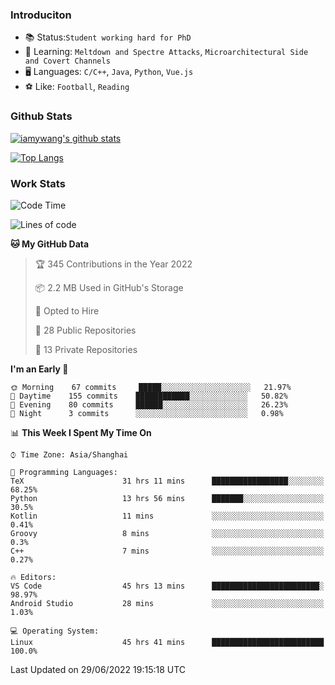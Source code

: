### Introduciton

- 📚 Status:`Student working hard for PhD`
- 🔎 Learning: `Meltdown and Spectre Attacks`, `Microarchitectural Side and Covert Channels`
- 🖥️ Languages: `C/C++`, `Java`, `Python`, `Vue.js`
- ⚽ Like: `Football`, `Reading`

### Github Stats

[![iamywang's github stats](https://github-readme-stats.vercel.app/api?username=iamywang&count_private=true&show_icons=true)]()

[![Top Langs](https://github-readme-stats.vercel.app/api/top-langs/?username=iamywang&layout=compact)]()

### Work Stats

<!--START_SECTION:waka-->
![Code Time](http://img.shields.io/badge/Code%20Time-479%20hrs%2035%20mins-blue)

![Lines of code](https://img.shields.io/badge/From%20Hello%20World%20I%27ve%20Written--38%20Thousand%20lines%20of%20code-blue)

**🐱 My GitHub Data** 

> 🏆 345 Contributions in the Year 2022
 > 
> 📦 2.2 MB Used in GitHub's Storage 
 > 
> 💼 Opted to Hire
 > 
> 📜 28 Public Repositories 
 > 
> 🔑 13 Private Repositories  
 > 
**I'm an Early 🐤** 

```text
🌞 Morning    67 commits     █████░░░░░░░░░░░░░░░░░░░░   21.97% 
🌆 Daytime    155 commits    ████████████░░░░░░░░░░░░░   50.82% 
🌃 Evening    80 commits     ██████░░░░░░░░░░░░░░░░░░░   26.23% 
🌙 Night      3 commits      ░░░░░░░░░░░░░░░░░░░░░░░░░   0.98%

```


📊 **This Week I Spent My Time On** 

```text
⌚︎ Time Zone: Asia/Shanghai

💬 Programming Languages: 
TeX                      31 hrs 11 mins      █████████████████░░░░░░░░   68.25% 
Python                   13 hrs 56 mins      ███████░░░░░░░░░░░░░░░░░░   30.5% 
Kotlin                   11 mins             ░░░░░░░░░░░░░░░░░░░░░░░░░   0.41% 
Groovy                   8 mins              ░░░░░░░░░░░░░░░░░░░░░░░░░   0.3% 
C++                      7 mins              ░░░░░░░░░░░░░░░░░░░░░░░░░   0.27%

🔥 Editors: 
VS Code                  45 hrs 13 mins      ████████████████████████░   98.97% 
Android Studio           28 mins             ░░░░░░░░░░░░░░░░░░░░░░░░░   1.03%

💻 Operating System: 
Linux                    45 hrs 41 mins      █████████████████████████   100.0%

```


 Last Updated on 29/06/2022 19:15:18 UTC
<!--END_SECTION:waka-->
